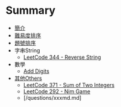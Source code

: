 # Summary

* [簡介](README.md)
* [難易度排序](sortbyacceptance.md)
* [題號排序](sortbynumber.md)
* 字串String
   * [LeetCode 344 - Reverse String](questions/344md.md)
* 數學
   * [Add Digits](/questions/258md.md)
* [其他Others](others.md)
   * [LeetCode 371 - Sum of Two Integers](/question/371md.md)
   * [LeetCode 292 - Nim Game](questions/292md.md)
   * [/questions/xxxmd.md]


